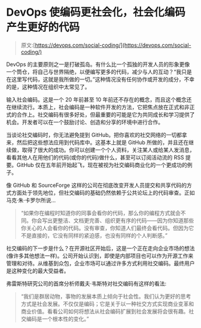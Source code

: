 # DevOps 使编码更社会化，社会化编码产生更好的代码

> 原文:[https://devops.com/social-coding/](https://devops.com/social-coding/)

DevOps 的主要原则之一是打破孤岛。有什么比一个孤独的开发人员的形象更像一个筒仓，将自己与世界隔绝，以便编写更多的代码，减少与人的互动？“我只是在这里写代码，这就是我所做的一切。”这种情况没有任何协作或开发的成分，不幸的是，这种情况在组织中太常见了。

输入社会编码。这是一个 20 年前甚至 10 年前还不存在的概念，而且这个概念还在继续流行。本质上，社会编码是一种软件开发的方法，它把焦点放在正式和非正式的合作上。社交编码有很多好处，但最重要的可能是它为共同成长和学习提供了机会。开发者可以在一个鼓励讨论、创造和分享的环境中进行合作。

当谈论社交编码时，你无法避免提到 GitHub。把你喜欢的社交网络的一切都拿来，然后把这些想法应用到代码库中。这基本上就是 GitHub 所做的，并且还在继续做，取得了很大的成功。你可以创建一个个人资料，关注某人或给某人发消息，看看其他人在用他们的代码(或你的代码)做什么，甚至可以订阅活动流的 RSS 提要。GitHub 仅在五年前开始起飞，现在被视为社交编码商业化的一个更成功的例子。

像 GitHub 和 SourceForge 这样的公司在彻底改变开发人员提交和共享代码的方式方面处于领先地位，但社交编码的基础仍然依赖于公共论坛上的代码审查。正如马克·朱·卡罗尔所说…

> “如果你在编程时知道你的同事会看你的代码，那么你的编程方式就会不同。你会写出更整洁、文档更完善、组织更有序的代码——因为你知道那些你关心的人会看你的代码。没有审查，你知道人们最终会看代码。但因为它不是直接的，它没有同样的紧迫感，也没有同样的个人判断感。”

社交编码的下一步是什么？在开源社区开始后，这是一个正在走向企业市场的想法(像许多其他想法一样)。公司开始认识到，即使是内部项目也可以作为开源工作来管理和对待。从维基到众包，企业市场可以通过许多方式利用社交编码。最终用户是这种变化的最大受益者。

弗雷斯特研究公司的首席分析师戴夫·韦斯特对社交编码有这样的看法:

> “我们是群居动物，事物的发展本质上倾向于社会性。我们认为更好的思考方式是社会发展。不仅仅是编码；它是关于以一种社交方式实现商业变革和商业价值。看看公司如何将想法从社会编码扩展到社会发展将会很有趣。社交编码是一个根本性的变化。”